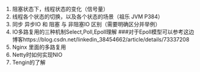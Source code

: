 1. 阻塞状态下，线程状态的变化（信号量）
2. 线程各个状态的切换，以及各个状态的场景（祖乐 JVM  P384）
3. 同步 异步IO  和 阻塞  与 非阻塞IO 区别（需要明确区分并举例）
4. IO多路复用的三种机制Select,Poll,Epoll理解
###对于Epoll模型可以参考这边博客https://blog.csdn.net/linkedin_38454662/article/details/73337208
5. Nginx 里面的多路复用
6. Netty时如何实现NIO
7. Tengin的了解
